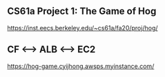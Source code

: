 ## CS61a Project 1: The Game of Hog
https://inst.eecs.berkeley.edu/~cs61a/fa20/proj/hog/
## CF <--> ALB <--> EC2
https://hog-game.cyijhong.awsps.myinstance.com/
